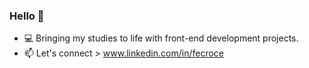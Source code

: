 ### Hello 👋


- 💻 Bringing my studies to life with front-end development projects.
- 📫 Let's connect > www.linkedin.com/in/fecroce

